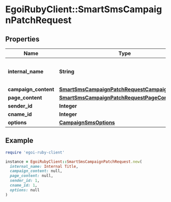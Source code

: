 # EgoiRubyClient::SmartSmsCampaignPatchRequest

## Properties

| Name | Type | Description | Notes |
| ---- | ---- | ----------- | ----- |
| **internal_name** | **String** | SMS campaign internal name | [optional] |
| **campaign_content** | [**SmartSmsCampaignPatchRequestCampaignContent**](SmartSmsCampaignPatchRequestCampaignContent.md) |  | [optional] |
| **page_content** | [**SmartSmsCampaignPatchRequestPageContent**](SmartSmsCampaignPatchRequestPageContent.md) |  | [optional] |
| **sender_id** | **Integer** |  | [optional] |
| **cname_id** | **Integer** |  | [optional] |
| **options** | [**CampaignSmsOptions**](CampaignSmsOptions.md) |  | [optional] |

## Example

```ruby
require 'egoi-ruby-client'

instance = EgoiRubyClient::SmartSmsCampaignPatchRequest.new(
  internal_name: Internal Title,
  campaign_content: null,
  page_content: null,
  sender_id: 1,
  cname_id: 1,
  options: null
)
```


